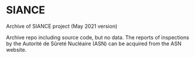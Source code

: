 # SIANCE
Archive of SIANCE project (May 2021 version)

Archive repo including source code, but no data. The reports of inspections by the Autorité de Sûreté Nucléaire (ASN) can be acquired from the ASN website.
